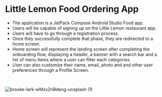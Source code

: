 <h1>Little Lemon Food Ordering App</h1>

<ul>
	<li>The application is a JetPack Compose Android Studio&nbsp;Food app.</li>
	<li>Users will be capable of signing up on the Little Lemon restaurant app.</li>
	<li>Users will have to go through a registration process.</li>
	<li>Once they successfully complete that phase, they are redirected to a home screen.</li>
	<li>Home screen will represent the landing screen after completing the onboarding flow, displaying a header, a banner with a search bar and a list of menu items where a user can filter each categories.</li>
	<li>User can also customize their name, email, photo and and other user preferences through a Profile Screen.</li>
</ul>

<p>&nbsp;</p>

![brooke-lark-wMzx2nBdeng-unsplash (1)](https://user-images.githubusercontent.com/47652748/230760180-bfb6128f-d578-4a04-81e3-624443c084ab.jpg)
